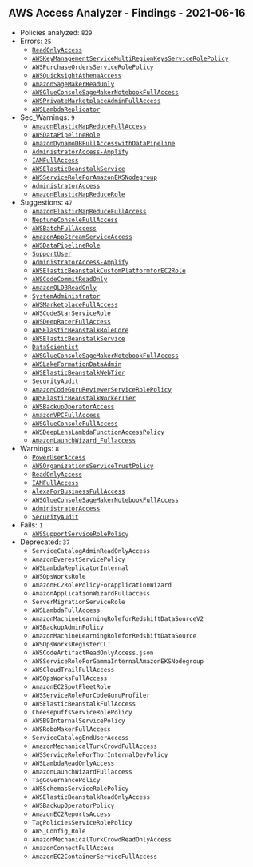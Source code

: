 ## AWS Access Analyzer - Findings - 2021-06-16

- Policies analyzed: `829`
- Errors: `25`
  - [`ReadOnlyAccess`](./ReadOnlyAccess.json)
  - [`AWSKeyManagementServiceMultiRegionKeysServiceRolePolicy`](./AWSKeyManagementServiceMultiRegionKeysServiceRolePolicy.json)
  - [`AWSPurchaseOrdersServiceRolePolicy`](./AWSPurchaseOrdersServiceRolePolicy.json)
  - [`AWSQuicksightAthenaAccess`](./AWSQuicksightAthenaAccess.json)
  - [`AmazonSageMakerReadOnly`](./AmazonSageMakerReadOnly.json)
  - [`AWSGlueConsoleSageMakerNotebookFullAccess`](./AWSGlueConsoleSageMakerNotebookFullAccess.json)
  - [`AWSPrivateMarketplaceAdminFullAccess`](./AWSPrivateMarketplaceAdminFullAccess.json)
  - [`AWSLambdaReplicator`](./AWSLambdaReplicator.json)
- Sec_Warnings: `9`
  - [`AmazonElasticMapReduceFullAccess`](./AmazonElasticMapReduceFullAccess.json)
  - [`AWSDataPipelineRole`](./AWSDataPipelineRole.json)
  - [`AmazonDynamoDBFullAccesswithDataPipeline`](./AmazonDynamoDBFullAccesswithDataPipeline.json)
  - [`AdministratorAccess-Amplify`](./AdministratorAccess-Amplify.json)
  - [`IAMFullAccess`](./IAMFullAccess.json)
  - [`AWSElasticBeanstalkService`](./AWSElasticBeanstalkService.json)
  - [`AWSServiceRoleForAmazonEKSNodegroup`](./AWSServiceRoleForAmazonEKSNodegroup.json)
  - [`AdministratorAccess`](./AdministratorAccess.json)
  - [`AmazonElasticMapReduceRole`](./AmazonElasticMapReduceRole.json)
- Suggestions: `47`
  - [`AmazonElasticMapReduceFullAccess`](./AmazonElasticMapReduceFullAccess.json)
  - [`NeptuneConsoleFullAccess`](./NeptuneConsoleFullAccess.json)
  - [`AWSBatchFullAccess`](./AWSBatchFullAccess.json)
  - [`AmazonAppStreamServiceAccess`](./AmazonAppStreamServiceAccess.json)
  - [`AWSDataPipelineRole`](./AWSDataPipelineRole.json)
  - [`SupportUser`](./SupportUser.json)
  - [`AdministratorAccess-Amplify`](./AdministratorAccess-Amplify.json)
  - [`AWSElasticBeanstalkCustomPlatformforEC2Role`](./AWSElasticBeanstalkCustomPlatformforEC2Role.json)
  - [`AWSCodeCommitReadOnly`](./AWSCodeCommitReadOnly.json)
  - [`AmazonQLDBReadOnly`](./AmazonQLDBReadOnly.json)
  - [`SystemAdministrator`](./SystemAdministrator.json)
  - [`AWSMarketplaceFullAccess`](./AWSMarketplaceFullAccess.json)
  - [`AWSCodeStarServiceRole`](./AWSCodeStarServiceRole.json)
  - [`AWSDeepRacerFullAccess`](./AWSDeepRacerFullAccess.json)
  - [`AWSElasticBeanstalkRoleCore`](./AWSElasticBeanstalkRoleCore.json)
  - [`AWSElasticBeanstalkService`](./AWSElasticBeanstalkService.json)
  - [`DataScientist`](./DataScientist.json)
  - [`AWSGlueConsoleSageMakerNotebookFullAccess`](./AWSGlueConsoleSageMakerNotebookFullAccess.json)
  - [`AWSLakeFormationDataAdmin`](./AWSLakeFormationDataAdmin.json)
  - [`AWSElasticBeanstalkWebTier`](./AWSElasticBeanstalkWebTier.json)
  - [`SecurityAudit`](./SecurityAudit.json)
  - [`AmazonCodeGuruReviewerServiceRolePolicy`](./AmazonCodeGuruReviewerServiceRolePolicy.json)
  - [`AWSElasticBeanstalkWorkerTier`](./AWSElasticBeanstalkWorkerTier.json)
  - [`AWSBackupOperatorAccess`](./AWSBackupOperatorAccess.json)
  - [`AmazonVPCFullAccess`](./AmazonVPCFullAccess.json)
  - [`AWSGlueConsoleFullAccess`](./AWSGlueConsoleFullAccess.json)
  - [`AWSDeepLensLambdaFunctionAccessPolicy`](./AWSDeepLensLambdaFunctionAccessPolicy.json)
  - [`AmazonLaunchWizard_Fullaccess`](./AmazonLaunchWizard_Fullaccess.json)
- Warnings: `8`
  - [`PowerUserAccess`](./PowerUserAccess.json)
  - [`AWSOrganizationsServiceTrustPolicy`](./AWSOrganizationsServiceTrustPolicy.json)
  - [`ReadOnlyAccess`](./ReadOnlyAccess.json)
  - [`IAMFullAccess`](./IAMFullAccess.json)
  - [`AlexaForBusinessFullAccess`](./AlexaForBusinessFullAccess.json)
  - [`AWSGlueConsoleSageMakerNotebookFullAccess`](./AWSGlueConsoleSageMakerNotebookFullAccess.json)
  - [`AdministratorAccess`](./AdministratorAccess.json)
  - [`SecurityAudit`](./SecurityAudit.json)
- Fails: `1`
  - [`AWSSupportServiceRolePolicy`](./AWSSupportServiceRolePolicy.json)
- Deprecated: `37`
  - `ServiceCatalogAdminReadOnlyAccess`
  - `AmazonEverestServicePolicy`
  - `AWSLambdaReplicatorInternal`
  - `AWSOpsWorksRole`
  - `AmazonEC2RolePolicyForApplicationWizard`
  - `AmazonApplicationWizardFullaccess`
  - `ServerMigrationServiceRole`
  - `AWSLambdaFullAccess`
  - `AmazonMachineLearningRoleforRedshiftDataSourceV2`
  - `AWSBackupAdminPolicy`
  - `AmazonMachineLearningRoleforRedshiftDataSource`
  - `AWSOpsWorksRegisterCLI`
  - `AWSCodeArtifactReadOnlyAccess.json`
  - `AWSServiceRoleForGammaInternalAmazonEKSNodegroup`
  - `AWSCloudTrailFullAccess`
  - `AWSOpsWorksFullAccess`
  - `AmazonEC2SpotFleetRole`
  - `AWSServiceRoleForCodeGuruProfiler`
  - `AWSElasticBeanstalkFullAccess`
  - `CheesepuffsServiceRolePolicy`
  - `AWSB9InternalServicePolicy`
  - `AWSRoboMakerFullAccess`
  - `ServiceCatalogEndUserAccess`
  - `AmazonMechanicalTurkCrowdFullAccess`
  - `AWSServiceRoleForThorInternalDevPolicy`
  - `AWSLambdaReadOnlyAccess`
  - `AmazonLaunchWizardFullaccess`
  - `TagGovernancePolicy`
  - `AWSSchemasServiceRolePolicy`
  - `AWSElasticBeanstalkReadOnlyAccess`
  - `AWSBackupOperatorPolicy`
  - `AmazonEC2ReportsAccess`
  - `TagPoliciesServiceRolePolicy`
  - `AWS_Config_Role`
  - `AmazonMechanicalTurkCrowdReadOnlyAccess`
  - `AmazonConnectFullAccess`
  - `AmazonEC2ContainerServiceFullAccess`
